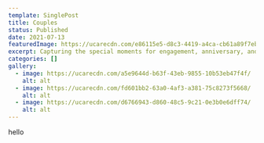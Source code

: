 ```yaml
---
template: SinglePost
title: Couples
status: Published
date: 2021-07-13
featuredImage: https://ucarecdn.com/e86115e5-d8c3-4419-a4ca-cb61a89f7ebb/
excerpt: Capturing the special moments for engagement, anniversary, and just because!
categories: []
gallery:
  - image: https://ucarecdn.com/a5e9644d-b63f-43eb-9855-10b53eb47f4f/
    alt: alt
  - image: https://ucarecdn.com/fd601bb2-63a0-4af3-a381-75c8273f5668/
    alt: alt
  - image: https://ucarecdn.com/d6766943-d860-48c5-9c21-0e3b0e6dff74/
    alt: alt
---
```

hello